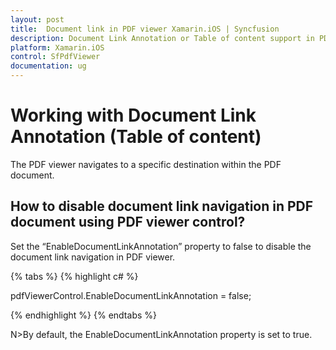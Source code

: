 ```yaml
---
layout: post
title:  Document link in PDF viewer Xamarin.iOS | Syncfusion
description: Document Link Annotation or Table of content support in PDF viewer Xamarin.iOS allows the user to navigate to specific destination within PDF document.
platform: Xamarin.iOS
control: SfPdfViewer
documentation: ug
---
```


# Working with Document Link Annotation (Table of content)

The PDF viewer navigates to a specific destination within the PDF document.


## How to disable document link navigation in PDF document using PDF viewer control?

Set the “EnableDocumentLinkAnnotation” property to false to disable the document link navigation in PDF viewer. 

{% tabs %}
{% highlight c# %}

pdfViewerControl.EnableDocumentLinkAnnotation = false;

{% endhighlight %}
{% endtabs %}

N>By default, the EnableDocumentLinkAnnotation property is set to true.
